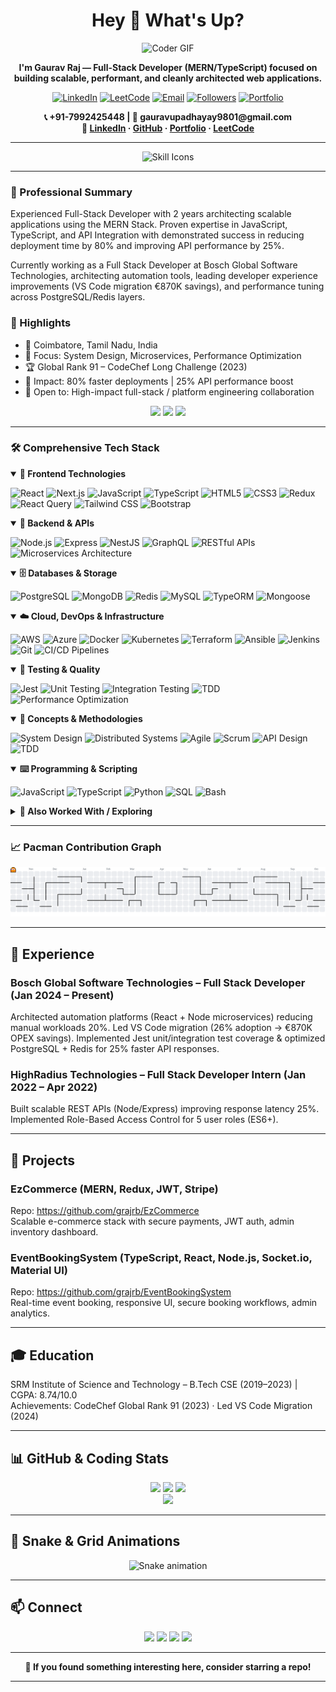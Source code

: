 <h1 align="center">Hey 👋 What's Up?</h1>

<div align="center">
  <img src="https://media.giphy.com/media/SWoSkN6DxTszqIKEqv/giphy.gif" alt="Coder GIF" width="500" />
</div>

<p align="center"><b>I'm Gaurav Raj — Full-Stack Developer (MERN/TypeScript) focused on building scalable, performant, and cleanly architected web applications.</b></p>

<p align="center">
  <a href="https://linkedin.com/in/gaurav-raj1" target="_blank"><img src="https://img.shields.io/badge/LinkedIn-0077B5?style=for-the-badge&logo=linkedin&logoColor=white" alt="LinkedIn" /></a>
  <a href="https://leetcode.com/u/gauravraj_9" target="_blank"><img src="https://img.shields.io/badge/LeetCode-FFA116?style=for-the-badge&logo=leetcode&logoColor=white" alt="LeetCode" /></a>
  <a href="mailto:gauravupadhayay9801@gmail.com" target="_blank"><img src="https://img.shields.io/badge/Email-D14836?style=for-the-badge&logo=gmail&logoColor=white" alt="Email" /></a>
  <a href="https://github.com/grajrb" target="_blank"><img src="https://img.shields.io/github/followers/grajrb?logo=github&style=for-the-badge&color=0891b2&labelColor=1c1917" alt="Followers" /></a>
  <a href="https://portfolio-hub-chi.vercel.app" target="_blank"><img src="https://img.shields.io/badge/Portfolio-4285F4?style=for-the-badge&logo=Google-chrome&logoColor=white" alt="Portfolio" /></a>
</p>

<div align="center">
  <b>📞 +91-7992425448 | 📧 gauravupadhayay9801@gmail.com</b><br/>
  <b>🔗 <a href="https://linkedin.com/in/gaurav-raj1" target="_blank">LinkedIn</a> · <a href="https://github.com/grajrb" target="_blank">GitHub</a> · <a href="https://portfolio-hub-chi.vercel.app" target="_blank">Portfolio</a> · <a href="https://leetcode.com/u/gauravraj_9" target="_blank">LeetCode</a></b>
</div>

---

<div align="center">
  <img src="https://skillicons.dev/icons?i=ts,nextjs,tailwind,storybook,graphql,nestjs,py,aws" height="60" alt="Skill Icons" />
</div>

---

### 🧾 Professional Summary

Experienced Full-Stack Developer with 2 years architecting scalable applications using the MERN Stack. Proven expertise in JavaScript, TypeScript, and API Integration with demonstrated success in reducing deployment time by 80% and improving API performance by 25%.

Currently working as a Full Stack Developer at Bosch Global Software Technologies, architecting automation tools, leading developer experience improvements (VS Code migration €870K savings), and performance tuning across PostgreSQL/Redis layers.

### 🎯 Highlights
- 📍 Coimbatore, Tamil Nadu, India
- 🧠 Focus: System Design, Microservices, Performance Optimization
- 🏆 Global Rank 91 – CodeChef Long Challenge (2023)
- 🚀 Impact: 80% faster deployments | 25% API performance boost
- 🤝 Open to: High-impact full-stack / platform engineering collaboration

<p align="center">
  <img src="https://komarev.com/ghpvc/?username=grajrb&label=Profile%20Views&color=0e75b6&style=flat" />
  <img src="https://img.shields.io/github/followers/grajrb?style=social" />
  <img src="https://img.shields.io/github/stars/grajrb?style=social" />
</p>

---

### 🛠 Comprehensive Tech Stack

<details open>
<summary><b>🎨 Frontend Technologies</b></summary>

<p>
  <img src="https://cdn.jsdelivr.net/gh/devicons/devicon/icons/react/react-original.svg" height="36" alt="React" />
  <img src="https://raw.githubusercontent.com/danielcranney/readme-generator/main/public/icons/skills/nextjs-colored.svg" height="36" alt="Next.js" />
  <img src="https://cdn.jsdelivr.net/gh/devicons/devicon/icons/javascript/javascript-original.svg" height="36" alt="JavaScript" />
  <img src="https://cdn.jsdelivr.net/gh/devicons/devicon/icons/typescript/typescript-original.svg" height="36" alt="TypeScript" />
  <img src="https://cdn.jsdelivr.net/gh/devicons/devicon/icons/html5/html5-original.svg" height="36" alt="HTML5" />
  <img src="https://cdn.jsdelivr.net/gh/devicons/devicon/icons/css3/css3-original.svg" height="36" alt="CSS3" />
  <img src="https://cdn.jsdelivr.net/gh/devicons/devicon/icons/redux/redux-original.svg" height="36" alt="Redux" />
  <img src="https://img.shields.io/badge/React%20Query-FF4154?style=for-the-badge&logo=reactquery&logoColor=white" height="26" alt="React Query" />
  <img src="https://cdn.jsdelivr.net/gh/devicons/devicon/icons/tailwindcss/tailwindcss-plain.svg" height="36" alt="Tailwind CSS" />
  <img src="https://cdn.jsdelivr.net/gh/devicons/devicon/icons/bootstrap/bootstrap-original.svg" height="36" alt="Bootstrap" />
</p>
</details>

<details open>
<summary><b>🧩 Backend & APIs</b></summary>
<p>
  <img src="https://cdn.jsdelivr.net/gh/devicons/devicon/icons/nodejs/nodejs-original.svg" height="36" alt="Node.js" />
  <img src="https://cdn.jsdelivr.net/gh/devicons/devicon/icons/express/express-original.svg" height="36" alt="Express" />
  <img src="https://img.shields.io/badge/NestJS-ea2845?style=for-the-badge&logo=nestjs&logoColor=white" height="26" alt="NestJS" />
  <img src="https://cdn.jsdelivr.net/gh/devicons/devicon/icons/graphql/graphql-plain.svg" height="36" alt="GraphQL" />
  <img src="https://img.shields.io/badge/RESTful%20APIs-009688?style=for-the-badge&logo=api&logoColor=white" height="26" alt="RESTful APIs" />
  <img src="https://img.shields.io/badge/Microservices-4285F4?style=for-the-badge&logo=cloudflare&logoColor=white" height="26" alt="Microservices Architecture" />
</p>
</details>

<details open>
<summary><b>🗄️ Databases & Storage</b></summary>
<p>
  <img src="https://cdn.jsdelivr.net/gh/devicons/devicon/icons/postgresql/postgresql-original.svg" height="36" alt="PostgreSQL" />
  <img src="https://cdn.jsdelivr.net/gh/devicons/devicon/icons/mongodb/mongodb-original.svg" height="36" alt="MongoDB" />
  <img src="https://cdn.jsdelivr.net/gh/devicons/devicon/icons/redis/redis-original.svg" height="36" alt="Redis" />
  <img src="https://cdn.jsdelivr.net/gh/devicons/devicon/icons/mysql/mysql-original.svg" height="36" alt="MySQL" />
  <img src="https://img.shields.io/badge/TypeORM-FE0803?style=for-the-badge&logo=typeorm&logoColor=white" height="26" alt="TypeORM" />
  <img src="https://img.shields.io/badge/Mongoose-47A248?style=for-the-badge&logo=mongoose&logoColor=white" height="26" alt="Mongoose" />
</p>
</details>

<details open>
<summary><b>☁️ Cloud, DevOps & Infrastructure</b></summary>
<p>
  <img src="https://cdn.jsdelivr.net/gh/devicons/devicon/icons/amazonwebservices/amazonwebservices-original-wordmark.svg" height="40" alt="AWS" />
  <img src="https://img.shields.io/badge/Azure-0078D4?style=for-the-badge&logo=microsoftazure&logoColor=white" height="26" alt="Azure" />
  <img src="https://cdn.jsdelivr.net/gh/devicons/devicon/icons/docker/docker-original.svg" height="40" alt="Docker" />
  <img src="https://cdn.jsdelivr.net/gh/devicons/devicon/icons/kubernetes/kubernetes-plain.svg" height="40" alt="Kubernetes" />
  <img src="https://cdn.jsdelivr.net/gh/devicons/devicon/icons/terraform/terraform-original.svg" height="40" alt="Terraform" />
  <img src="https://cdn.jsdelivr.net/gh/devicons/devicon/icons/ansible/ansible-original.svg" height="40" alt="Ansible" />
  <img src="https://cdn.jsdelivr.net/gh/devicons/devicon/icons/jenkins/jenkins-original.svg" height="40" alt="Jenkins" />
  <img src="https://cdn.jsdelivr.net/gh/devicons/devicon/icons/git/git-original.svg" height="36" alt="Git" />
  <img src="https://img.shields.io/badge/CI/CD-242938?style=for-the-badge&logo=githubactions&logoColor=white" height="26" alt="CI/CD Pipelines" />
</p>
</details>

<details open>
<summary><b>🧪 Testing & Quality</b></summary>
<p>
  <img src="https://img.shields.io/badge/Jest-C21325?style=for-the-badge&logo=jest&logoColor=white" height="26" alt="Jest" />
  <img src="https://img.shields.io/badge/Unit%20Testing-4CAF50?style=for-the-badge&logo=testcafe&logoColor=white" height="26" alt="Unit Testing" />
  <img src="https://img.shields.io/badge/Integration%20Testing-FF9800?style=for-the-badge&logo=testinglibrary&logoColor=white" height="26" alt="Integration Testing" />
  <img src="https://img.shields.io/badge/TDD-E91E63?style=for-the-badge&logo=protocols.io&logoColor=white" height="26" alt="TDD" />
  <img src="https://img.shields.io/badge/Performance%20Optimization-9C27B0?style=for-the-badge&logo=lighthouse&logoColor=white" height="26" alt="Performance Optimization" />
</p>
</details>

<details open>
<summary><b>🧠 Concepts & Methodologies</b></summary>
<p>
  <img src="https://img.shields.io/badge/System%20Design-FF6B35?style=for-the-badge&logo=construct3&logoColor=white" height="26" alt="System Design" />
  <img src="https://img.shields.io/badge/Distributed%20Systems-3F51B5?style=for-the-badge&logo=apachekafka&logoColor=white" height="26" alt="Distributed Systems" />
  <img src="https://img.shields.io/badge/Agile-009688?style=for-the-badge&logo=jirasoftware&logoColor=white" height="26" alt="Agile" />
  <img src="https://img.shields.io/badge/Scrum-6DB33F?style=for-the-badge&logo=scrumalliance&logoColor=white" height="26" alt="Scrum" />
  <img src="https://img.shields.io/badge/API%20Design-FF5722?style=for-the-badge&logo=swagger&logoColor=white" height="26" alt="API Design" />
  <img src="https://img.shields.io/badge/TDD-E91E63?style=for-the-badge&logo=protocols.io&logoColor=white" height="26" alt="TDD" />
</p>
</details>

<details open>
<summary><b>⌨️ Programming & Scripting</b></summary>
<p>
  <img src="https://cdn.jsdelivr.net/gh/devicons/devicon/icons/javascript/javascript-original.svg" height="36" alt="JavaScript" />
  <img src="https://cdn.jsdelivr.net/gh/devicons/devicon/icons/typescript/typescript-original.svg" height="36" alt="TypeScript" />
  <img src="https://cdn.jsdelivr.net/gh/devicons/devicon/icons/python/python-original.svg" height="36" alt="Python" />
  <img src="https://img.shields.io/badge/SQL-336791?style=for-the-badge&logo=postgresql&logoColor=white" height="26" alt="SQL" />
  <img src="https://img.shields.io/badge/Bash-121011?style=for-the-badge&logo=gnubash&logoColor=white" height="26" alt="Bash" />
</p>
</details>

<details>
<summary><b>🔁 Also Worked With / Exploring</b></summary>
<p>
  <img src="https://cdn.jsdelivr.net/gh/devicons/devicon/icons/go/go-original.svg" height="36" alt="Go" />
  <img src="https://cdn.jsdelivr.net/gh/devicons/devicon/icons/rust/rust-original.svg" height="36" alt="Rust" />
  <img src="https://cdn.jsdelivr.net/gh/devicons/devicon/icons/firebase/firebase-plain-wordmark.svg" height="40" alt="Firebase" />
  <img src="https://cdn.jsdelivr.net/gh/devicons/devicon/icons/circleci/circleci-plain.svg" height="36" alt="CircleCI" />
</p>
</details>

---

### 📈 Pacman Contribution Graph

<picture>
  <source media="(prefers-color-scheme: dark)" srcset="https://raw.githubusercontent.com/grajrb/grajrb/output/pacman-contribution-graph-dark.svg">
  <source media="(prefers-color-scheme: light)" srcset="https://raw.githubusercontent.com/grajrb/grajrb/output/pacman-contribution-graph.svg">
  <img alt="pacman contribution graph" src="https://raw.githubusercontent.com/grajrb/grajrb/output/pacman-contribution-graph.svg">
</picture>

---

## 🏢 Experience

### Bosch Global Software Technologies – Full Stack Developer (Jan 2024 – Present)
Architected automation platforms (React + Node microservices) reducing manual workloads 20%. Led VS Code migration (26% adoption → €870K OPEX savings). Implemented Jest unit/integration test coverage & optimized PostgreSQL + Redis for 25% faster API responses.

### HighRadius Technologies – Full Stack Developer Intern (Jan 2022 – Apr 2022)
Built scalable REST APIs (Node/Express) improving response latency 25%. Implemented Role-Based Access Control for 5 user roles (ES6+).

---

## 🚀 Projects

### EzCommerce (MERN, Redux, JWT, Stripe)
Repo: https://github.com/grajrb/EzCommerce  
Scalable e-commerce stack with secure payments, JWT auth, admin inventory dashboard.

### EventBookingSystem (TypeScript, React, Node.js, Socket.io, Material UI)
Repo: https://github.com/grajrb/EventBookingSystem  
Real-time event booking, responsive UI, secure booking workflows, admin analytics.

---

## 🎓 Education
SRM Institute of Science and Technology – B.Tech CSE (2019–2023) | CGPA: 8.74/10.0  
Achievements: CodeChef Global Rank 91 (2023) · Led VS Code Migration (2024)

---

## 📊 GitHub & Coding Stats

<div align="center">
  <img src="https://github-readme-streak-stats.herokuapp.com/?user=grajrb&theme=dracula&hide_border=false" height="150" />
  <img src="https://github-readme-stats.vercel.app/api?username=grajrb&show_icons=true&theme=dracula&rank_icon=github" height="150" />
  <img src="https://github-readme-stats.vercel.app/api/top-langs?username=grajrb&layout=compact&theme=dracula" height="150" />
</div>

<div align="center">
  <img src="https://github-profile-trophy.vercel.app?username=grajrb&theme=dracula&row=1&column=6" height="120" />
</div>

---

## 🐍 Snake & Grid Animations
<div align="center">
  <img src="https://raw.githubusercontent.com/grajrb/grajrb/output/snake.svg" alt="Snake animation" />
</div>

---

## 📫 Connect
<div align="center">
  <a href="https://linkedin.com/in/gaurav-raj1"><img src="https://img.shields.io/badge/LinkedIn-0077B5?style=for-the-badge&logo=linkedin&logoColor=white" /></a>
  <a href="mailto:gauravupadhayay9801@gmail.com"><img src="https://img.shields.io/badge/Email-D14836?style=for-the-badge&logo=gmail&logoColor=white" /></a>
  <a href="https://leetcode.com/u/gauravraj_9"><img src="https://img.shields.io/badge/LeetCode-FFA116?style=for-the-badge&logo=leetcode&logoColor=white" /></a>
  <a href="https://portfolio-hub-chi.vercel.app"><img src="https://img.shields.io/badge/Portfolio-000000?style=for-the-badge&logo=vercel&logoColor=white" /></a>
</div>

---

<div align="center"><b>💖 If you found something interesting here, consider starring a repo!</b></div>

---

<!-- Retained original ASCII art block (optional) can be re-added if desired -->
